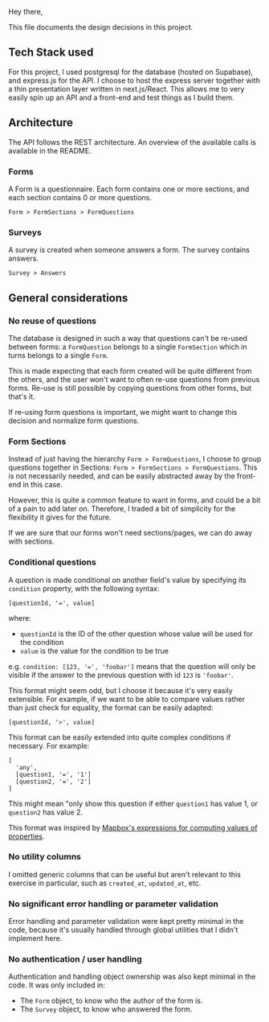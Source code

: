 Hey there,

This file documents the design decisions in this project.

## Tech Stack used

For this project, I used postgresql for the database (hosted on Supabase), and express.js for the API. I choose to host the express server together with a thin presentation layer written in next.js/React. This allows me to very easily spin up an API and a front-end and test things as I build them.

## Architecture

The API follows the REST architecture. An overview of the available calls is available in the README.

### Forms

A Form is a questionnaire. Each form contains one or more sections, and each section contains 0 or more questions.

`Form > FormSections > FormQuestions`

### Surveys

A survey is created when someone answers a form. The survey contains answers.

`Survey > Answers`

## General considerations

### No reuse of questions

The database is designed in such a way that questions can't be re-used between forms: a `FormQuestion` belongs to a single `FormSection` which in turns belongs to a single `Form`.

This is made expecting that each form created will be quite different from the others, and the user won't want to often re-use questions from previous forms. Re-use is still possible by copying questions from other forms, but that's it.

If re-using form questions is important, we might want to change this decision and normalize form questions.

### Form Sections

Instead of just having the hierarchy `Form > FormQuestions`, I choose to group questions together in Sections: `Form > FormSections > FormQuestions`. This is not necessarily needed, and can be easily abstracted away by the front-end in this case.

However, this is quite a common feature to want in forms, and could be a bit of a pain to add later on. Therefore, I traded a bit of simplicity for the flexibility it gives for the future.

If we are sure that our forms won't need sections/pages, we can do away with sections.

### Conditional questions

A question is made conditional on another field's value by specifying its `condition` property, with the following syntax:

`[questionId, '=', value]`

where:

- `questionId` is the ID of the other question whose value will be used for the condition
- `value` is the value for the condition to be true

e.g. `condition: [123, '=', 'foobar']` means that the question will only be visible if the answer to the previous question with id `123` is `'foobar'`.

This format might seem odd, but I choose it because it's very easily extensible. For example, if we want to be able to compare values rather than just check for equality, the format can be easily adapted:

`[questionId, '>', value]`

This format can be easily extended into quite complex conditions if necessary. For example:

```
[
  'any',
  [question1, '=', '1']
  [question2, '=', '2']
]
```

This might mean "only show this question if either `question1` has value 1, or `question2` has value 2.

This format was inspired by [Mapbox's expressions for computing values of properties](https://docs.mapbox.com/mapbox-gl-js/style-spec/expressions/).

### No utility columns

I omitted generic columns that can be useful but aren't relevant to this exercise in particular, such as `created_at`, `updated_at`, etc.

### No significant error handling or parameter validation

Error handling and parameter validation were kept pretty minimal in the code, because it's usually handled through global utilities that I didn't implement here.

### No authentication / user handling

Authentication and handling object ownership was also kept minimal in the code. It was only included in:

- The `Form` object, to know who the author of the form is.
- The `Survey` object, to know who answered the form.
